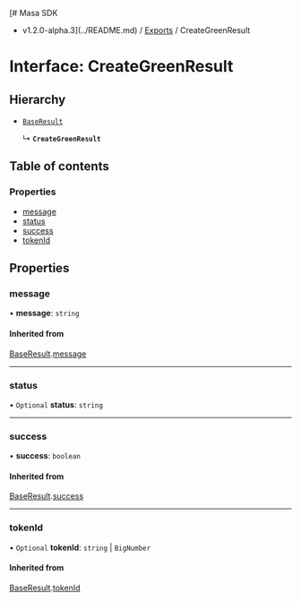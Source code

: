 [# Masa SDK
 - v1.2.0-alpha.3](../README.md) / [Exports](../modules.md) / CreateGreenResult

# Interface: CreateGreenResult

## Hierarchy

- [`BaseResult`](BaseResult.md)

  ↳ **`CreateGreenResult`**

## Table of contents

### Properties

- [message](CreateGreenResult.md#message)
- [status](CreateGreenResult.md#status)
- [success](CreateGreenResult.md#success)
- [tokenId](CreateGreenResult.md#tokenid)

## Properties

### message

• **message**: `string`

#### Inherited from

[BaseResult](BaseResult.md).[message](BaseResult.md#message)

___

### status

• `Optional` **status**: `string`

___

### success

• **success**: `boolean`

#### Inherited from

[BaseResult](BaseResult.md).[success](BaseResult.md#success)

___

### tokenId

• `Optional` **tokenId**: `string` \| `BigNumber`

#### Inherited from

[BaseResult](BaseResult.md).[tokenId](BaseResult.md#tokenid)
